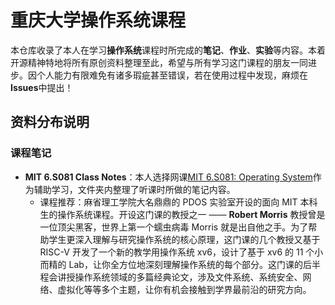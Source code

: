 # 重庆大学操作系统课程

本仓库收录了本人在学习**操作系统**课程时所完成的**笔记**、**作业**、**实验**等内容。本着开源精神特地将所有原创资料整理至此，希望与所有学习这门课程的朋友一同进步。因个人能力有限难免有诸多瑕疵甚至错误，若在使用过程中发现，麻烦在**Issues**中提出！

## 资料分布说明

### 课程笔记

- **MIT 6.S081 Class Notes**：本人选择网课[MIT 6.S081: Operating System](https://pdos.csail.mit.edu/6.828/2021/schedule.html)作为辅助学习，文件夹内整理了听课时所做的笔记内容。
  - 课程推荐：麻省理工学院大名鼎鼎的 PDOS 实验室开设的面向 MIT 本科生的操作系统课程。开设这门课的教授之一 —— **Robert Morris** 教授曾是一位顶尖黑客，世界上第一个蠕虫病毒 Morris 就是出自他之手。为了帮助学生更深入理解与研究操作系统的核心原理，这门课的几个教授又基于 RISC-V 开发了一个新的教学用操作系统 xv6，设计了基于 xv6 的 11 个小而精的 Lab，让你全方位地深刻理解操作系统的每个部分。这门课的后半程会讲授操作系统领域的多篇经典论文，涉及文件系统、系统安全、网络、虚拟化等等多个主题，让你有机会接触到学界最前沿的研究方向。
